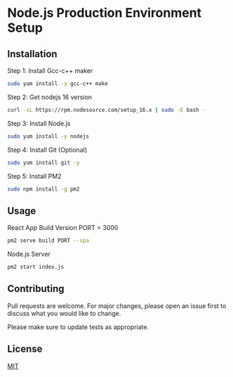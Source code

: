 # Node.js Production Environment Setup


## Installation

Step 1: Install Gcc-c++ maker 
```bash
sudo yum install -y gcc-c++ make
```

Step 2: Get nodejs 16 version
```bash
curl -sL https://rpm.nodesource.com/setup_16.x | sudo -E bash -
```
Step 3: Install Node.js
 
```bash
sudo yum install -y nodejs
```
Step 4: Install Git  (Optional)
```bash
sudo yum install git -y
```
Step 5: Install PM2
```bash
sudo npm install -g pm2 
```

## Usage

 React App Build Version PORT = 3000
```bash
pm2 serve build PORT --spa 
```

 Node.js Server
```bash
pm2 start index.js 
```





## Contributing
Pull requests are welcome. For major changes, please open an issue first to discuss what you would like to change.

Please make sure to update tests as appropriate.

## License
[MIT](https://choosealicense.com/licenses/mit/)